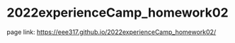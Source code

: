 # 2022experienceCamp_homework02
page link:
 https://eee317.github.io/2022experienceCamp_homework02/
